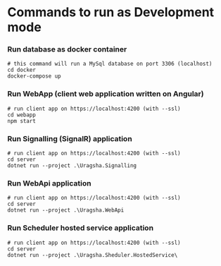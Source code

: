
# Commands to run as Development mode

### Run database as docker container
```
# this command will run a MySql database on port 3306 (localhost)
cd docker
docker-compose up
```

### Run WebApp (client web application written on Angular)
```
# run client app on https://localhost:4200 (with --ssl)
cd webapp
npm start
```

### Run Signalling (SignalR) application
```
# run client app on https://localhost:4200 (with --ssl)
cd server
dotnet run --project .\Uragsha.Signalling
```

### Run WebApi application
```
# run client app on https://localhost:4200 (with --ssl)
cd server
dotnet run --project .\Uragsha.WebApi
```

### Run Scheduler hosted service application
```
# run client app on https://localhost:4200 (with --ssl)
cd server
dotnet run --project .\Uragsha.Sheduler.HostedService\
```

